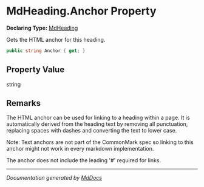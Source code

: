 ﻿# MdHeading.Anchor Property

**Declaring Type:** [MdHeading](../index.md)

Gets the HTML anchor for this heading.

```csharp
public string Anchor { get; }
```

## Property Value

string

## Remarks

The HTML anchor can be used for linking to a heading within a page. It is automatically derived from the heading text by removing all punctuation, replacing spaces with dashes and converting the text to lower case.

Note: Text anchors are not part of the CommonMark spec so linking to this anchor might not work in  every markdown implementation.

The anchor does not include the leading '\#' required for links.

___

*Documentation generated by [MdDocs](https://github.com/ap0llo/mddocs)*

